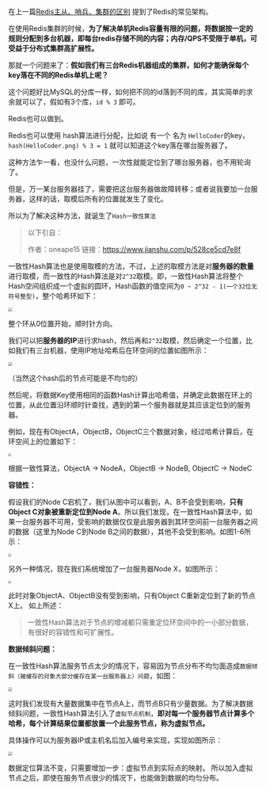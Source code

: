 在上一篇[Redis主从、哨兵、集群的区别](articles\Redis\Redis主从、哨兵、集群的区别.md) 提到了Redis的常见架构。

在使用Redis集群的时候，**为了解决单机Redis容量有限的问题，将数据按一定的规则分配到多台机器，即每台redis存储不同的内容；内存/QPS不受限于单机，可受益于分布式集群高扩展性。**

那就一个问题来了：**假如我们有三台Redis机器组成的集群，如何才能确保每个key落在不同的Redis单机上呢？**

这个问题好比MySQL的分库一样，如何把不同的id落到不同的库，其实简单的求余就可以了，假如有3个库，`id % 3` 即可。

Redis也可以做到。

Redis也可以使用 hash算法进行分配，比如说 有一个 名为 `HelloCoder`的key，`hash(HelloCoder.png) % 3 = 1` 就可以知道这个key落在哪台服务器了。

这种方法乍一看，也没什么问题，一次性就能定位到了哪台服务器，也不用轮询了。

但是，万一某台服务器挂了，需要把这台服务器做故障转移；或者说我要加一台服务器，这样的话，取模后所有的位置就发生了变化。

所以为了解决这种方法，就诞生了`Hash一致性算法`



> 以下引自：
>
> 作者：oneape15
> 链接：https://www.jianshu.com/p/528ce5cd7e8f

一致性Hash算法也是使用取模的方法，不过，上述的取模方法是对**服务器的数量**进行取模，而一致性的Hash算法是对`2^32`取模。即，一致性Hash算法将整个Hash空间组织成一个虚拟的圆环，Hash函数的值空间为`0 ~ 2^32 - 1(一个32位无符号整型)`，整个哈希环如下：

<img src="https://cdn.jsdelivr.net/gh/DogerRain/image@main/img-202109/6555006-1f81e81466729c6b.png" style="zoom:50%;" />

整个环从0位置开始，顺时针方向。

我们可以把**服务器的IP**进行求hash，然后再和`2^32`取模，然后确定一个位置，比如我们有三台机器，使用IP地址哈希后在环空间的位置如图所示：

<img src="https://cdn.jsdelivr.net/gh/DogerRain/image@main/img-202109/6555006-1f100c1012b06b40.png" style="zoom:50%;" />

（当然这个hash后的节点可能是不均匀的）

然后呢，将数据Key使用相同的函数Hash计算出哈希值，并确定此数据在环上的位置，从此位置沿环顺时针查找，遇到的第一个服务器就是其应该定位到的服务器。

例如，现在有ObjectA，ObjectB，ObjectC三个数据对象，经过哈希计算后，在环空间上的位置如下：

<img src="https://cdn.jsdelivr.net/gh/DogerRain/image@main/img-202109/6555006-defb48ae9714580d.png" style="zoom:40%;" />

根据一致性算法，ObjectA -> NodeA，ObjectB -> NodeB, ObjectC -> NodeC



**容错性：**

假设我们的Node C宕机了，我们从图中可以看到，A、B不会受到影响，**只有Object C对象被重新定位到Node A**。所以我们发现，在一致性Hash算法中，如果一台服务器不可用，受影响的数据仅仅是此服务器到其环空间前一台服务器之间的数据（这里为Node C到Node B之间的数据），其他不会受到影响。如图1-6所示：

<img src="https://cdn.jsdelivr.net/gh/DogerRain/image@main/img-202109/6555006-cd54d5c30e9cad6f.png" style="zoom:40%;" />

另外一种情况，现在我们系统增加了一台服务器Node X，如图所示：

<img src="https://cdn.jsdelivr.net/gh/DogerRain/image@main/img-202109/6555006-8f61754de37eb380.png" style="zoom:40%;" />

此时对象ObjectA、ObjectB没有受到影响，只有Object C重新定位到了新的节点X上。
 如上所述：

> 一致性Hash算法对于节点的增减都只需重定位环空间中的一小部分数据，有很好的容错性和可扩展性。



**数据倾斜问题：**

在一致性Hash算法服务节点太少的情况下，容易因为节点分布不均匀面造成`数据倾斜（被缓存的对象大部分缓存在某一台服务器上）问题`，如图：

<img src="https://cdn.jsdelivr.net/gh/DogerRain/image@main/img-202109/6555006-f15ec4f10a433beb.png" style="zoom:50%;" />

这时我们发现有大量数据集中在节点A上，而节点B只有少量数据。为了解决数据倾斜问题，一致性Hash算法引入了`虚拟节点机制`，**即对每一个服务器节点计算多个哈希，每个计算结果位置都放置一个此服务节点，称为虚拟节点。**

具体操作可以为服务器IP或主机名后加入编号来实现，实现如图所示：

<img src="https://cdn.jsdelivr.net/gh/DogerRain/image@main/img-202109/6555006-f15ec4f10a433beb.png" style="zoom:50%;" />

数据定位算法不变，只需要增加一步：虚拟节点到实际点的映射。
所以加入虚拟节点之后，即使在服务节点很少的情况下，也能做到数据的均匀分布。